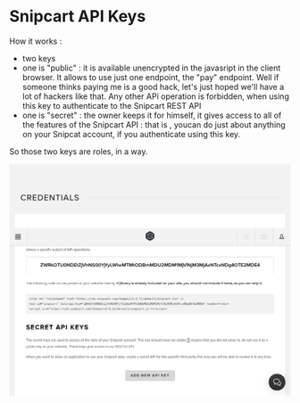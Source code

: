 # Snipcart API Keys

How it works : 

* two keys
* one is "public" : it is available unencrypted in the javasript in the client browser. It allows to use just one endpoint, the "pay" endpoint. Well if someone thinks paying me is a good hack, let's just hoped we'll have a lot of hackers like that. Any other APi operation is forbidden, when using this key to authenticate to the Snipcart REST API
* one is "secret" : the owner keeps it for himself, it gives access to all of the features of the Snipcart API : that is , youcan do just about anything on your Snipcat account, if you authenticate using this key.

So those two keys are roles, in a way.

![that's it](https://github.com/Jean-Baptiste-Lasselle/for-fellow-developers/raw/master/docuementation/impr.ecrans/snipcart/Firefox_Screenshot_2020-04-19T22-38-39.139Z.png)
